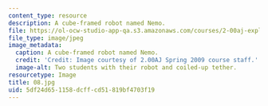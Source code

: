 ```yaml
---
content_type: resource
description: A cube-framed robot named Nemo.
file: https://ol-ocw-studio-app-qa.s3.amazonaws.com/courses/2-00aj-exploring-sea-space-earth-fundamentals-of-engineering-design-spring-2009/5df24d651158dcffcd51819bf4703f19_08.jpg
file_type: image/jpeg
image_metadata:
  caption: A cube-framed robot named Nemo.
  credit: 'Credit: Image courtesy of 2.00AJ Spring 2009 course staff.'
  image-alt: Two students with their robot and coiled-up tether.
resourcetype: Image
title: 08.jpg
uid: 5df24d65-1158-dcff-cd51-819bf4703f19
---
```

